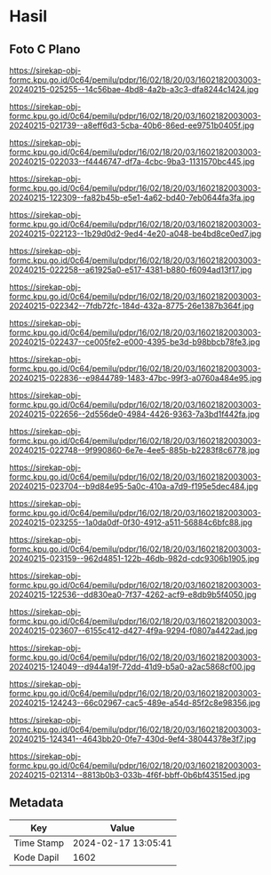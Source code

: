 # Hasil

## Foto C Plano

https://sirekap-obj-formc.kpu.go.id/0c64/pemilu/pdpr/16/02/18/20/03/1602182003003-20240215-025255--14c56bae-4bd8-4a2b-a3c3-dfa8244c1424.jpg

https://sirekap-obj-formc.kpu.go.id/0c64/pemilu/pdpr/16/02/18/20/03/1602182003003-20240215-021739--a8eff6d3-5cba-40b6-86ed-ee9751b0405f.jpg

https://sirekap-obj-formc.kpu.go.id/0c64/pemilu/pdpr/16/02/18/20/03/1602182003003-20240215-022033--f4446747-df7a-4cbc-9ba3-1131570bc445.jpg

https://sirekap-obj-formc.kpu.go.id/0c64/pemilu/pdpr/16/02/18/20/03/1602182003003-20240215-122309--fa82b45b-e5e1-4a62-bd40-7eb0644fa3fa.jpg

https://sirekap-obj-formc.kpu.go.id/0c64/pemilu/pdpr/16/02/18/20/03/1602182003003-20240215-022123--1b29d0d2-9ed4-4e20-a048-be4bd8ce0ed7.jpg

https://sirekap-obj-formc.kpu.go.id/0c64/pemilu/pdpr/16/02/18/20/03/1602182003003-20240215-022258--a61925a0-e517-4381-b880-f6094ad13f17.jpg

https://sirekap-obj-formc.kpu.go.id/0c64/pemilu/pdpr/16/02/18/20/03/1602182003003-20240215-022342--7fdb72fc-184d-432a-8775-26e1387b364f.jpg

https://sirekap-obj-formc.kpu.go.id/0c64/pemilu/pdpr/16/02/18/20/03/1602182003003-20240215-022437--ce005fe2-e000-4395-be3d-b98bbcb78fe3.jpg

https://sirekap-obj-formc.kpu.go.id/0c64/pemilu/pdpr/16/02/18/20/03/1602182003003-20240215-022836--e9844789-1483-47bc-99f3-a0760a484e95.jpg

https://sirekap-obj-formc.kpu.go.id/0c64/pemilu/pdpr/16/02/18/20/03/1602182003003-20240215-022656--2d556de0-4984-4426-9363-7a3bd1f442fa.jpg

https://sirekap-obj-formc.kpu.go.id/0c64/pemilu/pdpr/16/02/18/20/03/1602182003003-20240215-022748--9f990860-6e7e-4ee5-885b-b2283f8c6778.jpg

https://sirekap-obj-formc.kpu.go.id/0c64/pemilu/pdpr/16/02/18/20/03/1602182003003-20240215-023704--b9d84e95-5a0c-410a-a7d9-f195e5dec484.jpg

https://sirekap-obj-formc.kpu.go.id/0c64/pemilu/pdpr/16/02/18/20/03/1602182003003-20240215-023255--1a0da0df-0f30-4912-a511-56884c6bfc88.jpg

https://sirekap-obj-formc.kpu.go.id/0c64/pemilu/pdpr/16/02/18/20/03/1602182003003-20240215-023159--962d4851-122b-46db-982d-cdc9306b1905.jpg

https://sirekap-obj-formc.kpu.go.id/0c64/pemilu/pdpr/16/02/18/20/03/1602182003003-20240215-122536--dd830ea0-7f37-4262-acf9-e8db9b5f4050.jpg

https://sirekap-obj-formc.kpu.go.id/0c64/pemilu/pdpr/16/02/18/20/03/1602182003003-20240215-023607--6155c412-d427-4f9a-9294-f0807a4422ad.jpg

https://sirekap-obj-formc.kpu.go.id/0c64/pemilu/pdpr/16/02/18/20/03/1602182003003-20240215-124049--d944a19f-72dd-41d9-b5a0-a2ac5868cf00.jpg

https://sirekap-obj-formc.kpu.go.id/0c64/pemilu/pdpr/16/02/18/20/03/1602182003003-20240215-124243--66c02967-cac5-489e-a54d-85f2c8e98356.jpg

https://sirekap-obj-formc.kpu.go.id/0c64/pemilu/pdpr/16/02/18/20/03/1602182003003-20240215-124341--4643bb20-0fe7-430d-9ef4-38044378e3f7.jpg

https://sirekap-obj-formc.kpu.go.id/0c64/pemilu/pdpr/16/02/18/20/03/1602182003003-20240215-021314--8813b0b3-033b-4f6f-bbff-0b6bf43515ed.jpg


## Metadata

| Key        | Value               |
| ---------- | ------------------- |
| Time Stamp | 2024-02-17 13:05:41 |
| Kode Dapil | 1602                |



